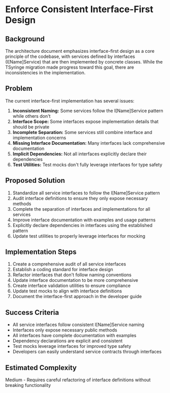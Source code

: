 # Enforce Consistent Interface-First Design

## Background
The architecture document emphasizes interface-first design as a core principle of the codebase, with services defined by interfaces (I[Name]Service) that are then implemented by concrete classes. While the TSyringe migration made progress toward this goal, there are inconsistencies in the implementation.

## Problem
The current interface-first implementation has several issues:
1. **Inconsistent Naming:** Some services follow the I[Name]Service pattern while others don't
2. **Interface Scope:** Some interfaces expose implementation details that should be private
3. **Incomplete Separation:** Some services still combine interface and implementation concerns
4. **Missing Interface Documentation:** Many interfaces lack comprehensive documentation
5. **Implicit Dependencies:** Not all interfaces explicitly declare their dependencies
6. **Test Utilities:** Test mocks don't fully leverage interfaces for type safety

## Proposed Solution
1. Standardize all service interfaces to follow the I[Name]Service pattern
2. Audit interface definitions to ensure they only expose necessary methods
3. Complete the separation of interfaces and implementations for all services
4. Improve interface documentation with examples and usage patterns
5. Explicitly declare dependencies in interfaces using the established pattern
6. Update test utilities to properly leverage interfaces for mocking

## Implementation Steps
1. Create a comprehensive audit of all service interfaces
2. Establish a coding standard for interface design
3. Refactor interfaces that don't follow naming conventions
4. Update interface documentation to be more comprehensive
5. Create interface validation utilities to ensure compliance
6. Update test mocks to align with interface definitions
7. Document the interface-first approach in the developer guide

## Success Criteria
- All service interfaces follow consistent I[Name]Service naming
- Interfaces only expose necessary public methods
- All interfaces have complete documentation with examples
- Dependency declarations are explicit and consistent
- Test mocks leverage interfaces for improved type safety
- Developers can easily understand service contracts through interfaces

## Estimated Complexity
Medium - Requires careful refactoring of interface definitions without breaking functionality 